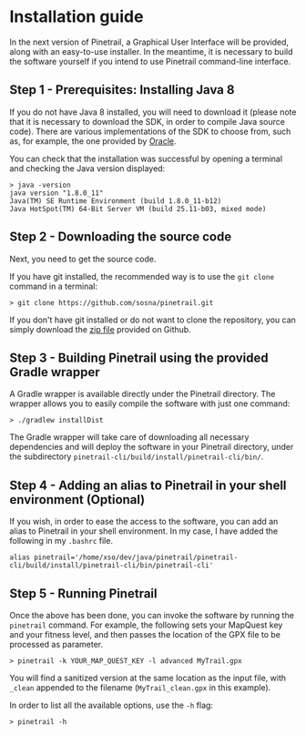 # Installation guide

In the next version of Pinetrail, a Graphical User Interface will be provided,
along with an easy-to-use installer. In the meantime, it is necessary to build
the software yourself if you intend to use Pinetrail command-line interface.

## Step 1 - Prerequisites: Installing Java 8

If you do not have Java 8 installed, you will need to download it (please note
that it is necessary to download the SDK, in order to compile Java source code).
There are various implementations of the SDK to choose from, such as, for
example, the one provided by
[Oracle](http://www.oracle.com/technetwork/java/javase/downloads/index.html).

You can check that the installation was successful by opening a terminal and
checking the Java version displayed:

~~~
> java -version
java version "1.8.0_11"
Java(TM) SE Runtime Environment (build 1.8.0_11-b12)
Java HotSpot(TM) 64-Bit Server VM (build 25.11-b03, mixed mode)
~~~

## Step 2 - Downloading the source code

Next, you need to get the source code.

If you have git installed, the recommended way is to use the `git clone` command
in a terminal:

```
> git clone https://github.com/sosna/pinetrail.git
```

If you don't have git installed or do not want to clone the repository, you can
simply download the
[zip file](https://github.com/sosna/pinetrail/archive/master.zip) provided on
Github.

## Step 3 - Building Pinetrail using the provided Gradle wrapper

A Gradle wrapper is available directly under the Pinetrail directory. The
wrapper allows you to easily compile the software with just one command:

```
> ./gradlew installDist
```

The Gradle wrapper will take care of downloading all necessary dependencies and
will deploy the software in your Pinetrail directory, under the subdirectory
`pinetrail-cli/build/install/pinetrail-cli/bin/`.

## Step 4 - Adding an alias to Pinetrail in your shell environment (Optional)

If you wish, in order to ease the access to the software, you can add an
alias to Pinetrail in your shell environment. In my case, I have added the
following in my `.bashrc` file.

```
alias pinetrail='/home/xso/dev/java/pinetrail/pinetrail-cli/build/install/pinetrail-cli/bin/pinetrail-cli'
```

## Step 5 - Running Pinetrail

Once the above has been done, you can invoke the software by running the
`pinetrail` command. For example, the following sets your MapQuest key and
your fitness level, and then passes the location of the GPX file to be processed
as parameter.

```
> pinetrail -k YOUR_MAP_QUEST_KEY -l advanced MyTrail.gpx
```

You will find a sanitized version at the same location as the input file,
with `_clean` appended to the filename (`MyTrail_clean.gpx` in this
example).

In order to list all the available options, use the `-h` flag:

```
> pinetrail -h
```
